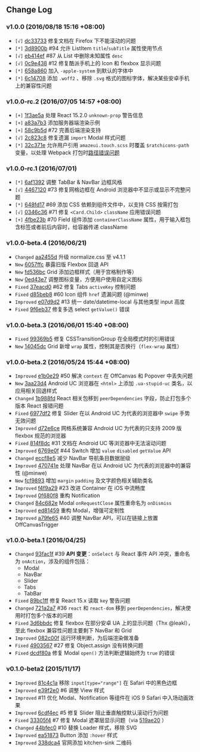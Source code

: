 ## Change Log

### v1.0.0 (2016/08/18 15:16 +08:00)

- `[√]` [dc33733](https://github.com/amazeui/amazeui-touch/commit/dc33733a8a8e9c382ac13ed5606db074ecdc3e18)  修复文档在 Firefox 下不能滚动的问题
- `[*]` [3d8900b](https://github.com/amazeui/amazeui-touch/commit/3d8900b35c59e1b0e26bcf08285da9410aac73ed)  #94 允许 ListItem `title`/`subTitle` 属性使用节点
- `[√]` [eb414ef](https://github.com/amazeui/amazeui-touch/commit/eb414ef9328b89b502d392af17514df932694f6c) #87 从 List 中删除未知属性 `desc`
- `[√]` [0c9e438](https://github.com/amazeui/amazeui-touch/commit/0c9e438043dee32850afa34c1cf238ea85ec7de6) #12 修复酷派手机上的 Icon 和 flexbox 显示问题
- `[*]` [658a860](https://github.com/amazeui/amazeui-touch/commit/658a860ebabaa17c3ed4833219434a182ca23669)  加入 `-apple-system` 到默认的字体中
- `[*]` [6c14708](https://github.com/amazeui/amazeui-touch/commit/6c14708e3a92e3dfd9a3b3f8a194a209a21fef13)  添加 `.woff2` 、移除 `.svg` 格式的图标字体，解决某些安卓手机上的兼容性问题

### v1.0.0-rc.2 (2016/07/05 14:57 +08:00)

- `[+]` [1f3ae5a](https://github.com/amazeui/amazeui-touch/commit/1f3ae5a6d1a0f853ebac9849371bdf0ea20b801b) 处理 React 15.2.0 `unknown-prop` 警告信息
- `[+]` [a83a7b3](https://github.com/amazeui/amazeui-touch/commit/a83a7b3f891306ac7522882bb43a7fd9291839cc) 添加服务器端渲染示例
- `[+]` [58c9b5d](https://github.com/amazeui/amazeui-touch/commit/58c9b5dbbc9e7f1df2c18b4fb5a9e5522656f520) #72 完善后端渲染支持
- `[√]` [2c823c8](https://github.com/amazeui/amazeui-touch/commit/2c823c8ed33851c8fbd650eb85fdd2c8d3e38657) 修复遗漏 `import` Modal 样式问题
- `[*]` [32c371e](https://github.com/amazeui/amazeui-touch/commit/32c371e0f5e222eaf8192ce58ad013d91074ee97) 允许用户引用 `amazeui.touch.scss` 时覆盖 `$ratchicons-path` 变量，以处理 Webpack 打包时[路径错误问题](https://github.com/jtangelder/sass-loader#problems-with-url)


### v1.0.0-rc.1 (2016/07/01)

- `[*]` [6af1392](https://github.com/amazeui/amazeui-touch/commit/6af1392fc54c3b439c13520ad4977eab8bf968d6) 调整 TabBar & NavBar 边框风格
- `[√]` [4467120](https://github.com/amazeui/amazeui-touch/commit/4467120066894b441f9cfb7b926fa4861836ba24) #73 修复网格边框在 Android 浏览器中不显示或显示不完整问题
- `[*]` [648fd17](https://github.com/amazeui/amazeui-touch/commit/648fd17099a794cc62d0fc6be0029673a286fb9c) #69 添加 CSS 依赖到组件文件中，以支持 CSS 按需打包
- `[√]` [0346c36](https://github.com/amazeui/amazeui-touch/commit/0346c36bb39eedd8b69616fc49869bfcd6fc938c) #71 修复 `<Card.Child>` `className` 应用错误问题
- `[+]` [4fbe23b](https://github.com/amazeui/amazeui-touch/commit/4fbe23be24eaf05b91e05b55fea3628117c7ff53) #70 Field 组件添加 `containerClassName` 属性，用于输入框包含标签或者前后内容时，给容器传递 className

### v1.0.0-beta.4 (2016/06/21)

- `Changed` [aa2455d](https://github.com/amazeui/amazeui-touch/commit/aa2455dbf604c44d5e265f9a777b067286d07bd5) 升级 normalize.css 至 v4.1.1
- `New` [6057ffc](https://github.com/amazeui/amazeui-touch/commit/6057ffc9865ea73479a42707031b72ee7793f17e) 暴露旧版 Flexbox 回退 API
- `New` [fd536bc](https://github.com/amazeui/amazeui-touch/commit/fd536bca68582cc0106a74d181639a5fe3885d78) Grid 添加边框样式（用于宫格制作等）
- `New` [0ed43e7](https://github.com/amazeui/amazeui-touch/commit/0ed43e71a052c3eb4804a0d6616c10c74cec9a2e) 调整图标变量，方便用户使用自定义图标
- `Fixed` [37eacd0](https://github.com/amazeui/amazeui-touch/commit/37eacd077360f169b052ceac8252ed9b486927bc) #62 修复 Tabs `activeKey` 控制问题
- `Fixed` [d85beb8](https://github.com/amazeui/amazeui-touch/commit/d85beb8c7a3086841f4295b40e95fb00c153a284) #60 Icon 组件 `href` 遗漏问题 (@minwe)
- `Improved` [e07d9d2](https://github.com/amazeui/amazeui-touch/commit/e07d9d2d952820ee6eb5177f9ad21c3ab738aada) #13 统一 date/datetime-local 与其他类型 input 高度
- `Fixed` [9f6eb37](https://github.com/amazeui/amazeui-touch/commit/9f6eb374dd18735146b53cf6da328781c0478941) 修复多选 select `getValue()` 错误

### v1.0.0-beta.3 (2016/06/01 15:40 +08:00)

- `Fixed` [99369b5](https://github.com/amazeui/amazeui-touch/commit/99369b5e42ced90789813a26ae0f3c1e8eebaabe) 修复 CSSTransitionGroup 在全局模式时的引用错误
- `New` [14045dc](https://github.com/amazeui/amazeui-touch/commit/14045dc04bbf5915ce1825048ecf1d76e18402c7) Grid 新增 `wrap` 属性，控制其是否换行（`flex-wrap` 属性）

### v1.0.0-beta.2 (2016/05/24 15:44 +08:00)

- `Improved` [e1b0e29](https://github.com/amazeui/amazeui-touch/commit/e1b0e29ac65e2b9c6fc44f6567128af0361798f6) #50 解决 `context` 在 OffCanvas 和 Popover 中丢失问题
- `New` [3aa23d4](https://github.com/amazeui/amazeui-touch/commit/3aa23d4c23437a5d5cf7bdbef83bd8927f0b398d) Android UC 浏览器在 `<html>` 上添加 `.ua-stupid-uc` 类名，以应用相关回退样式
- `Changed` [1b988fd](https://github.com/amazeui/amazeui-touch/commit/1b988fd77f8a3625a8e36d1c30afada871482dca) React 相关包移到 `peerDependencies` 字段，防止打包多个版本 React 报错问题
- `Fixed` [6977df2](https://github.com/amazeui/amazeui-touch/commit/6977df245e3f45dc068fadbab217bcd3d5d9b83e) 修复 Slider 在以 Android UC 为代表的浏览器中 `swipe` 手势无效问题
- `Improved` [d72e6ce](https://github.com/amazeui/amazeui-touch/commit/d72e6cee6622f92683c1c2b591ee37c8a9a63936) 网格系统兼容 Android UC 为代表的只支持 2009 版 flexbox 规范的浏览器
- `Fixed` [814f8dc](https://github.com/amazeui/amazeui-touch/commit/814f8dc206b40a75cfab5d08792bb3c53e2a0f12)  #31 文档在 Android UC 等浏览器中无法滚动问题
- `Improved` [6769e0f](https://github.com/amazeui/amazeui-touch/commit/6769e0fed9f0c5b7a175163a99344c2cf2e17dfb) #44 Switch 增加 `value` `disabled` `getValue` API
- `Changed` [eccf8e5](https://github.com/amazeui/amazeui-touch/commit/eccf8e5d6da12cd287c33559cab2a59d695616b6)
减少 NavBar 导航条目数据层级
- `Improved` [470741e](https://github.com/amazeui/amazeui-touch/commit/470741ee254d4d6898d146eee77614969c04652a) 处理 NavBar 在以 Android UC 为代表的浏览器中的兼容性 (@minwe)
- `New` [fcf9893](https://github.com/amazeui/amazeui-touch/commit/fcf98932c08b2ae67fbfd90f1844f9e070d09b73) 增加 `margin` `padding` 及文字颜色相关辅助类名
- `Improved` [f4f9a29](https://github.com/amazeui/amazeui-touch/commit/f4f9a29bdbb49ec8c763414bb745850ce8f697f7) #23 改进 Container 在 iOS 中流畅度
- `Improved` [0f680f8](https://github.com/amazeui/amazeui-touch/commit/0f680f823648eb63528195f1907c1e4e1830381a) 重构 Notification
- `Changed` [84c682e](https://github.com/amazeui/amazeui-touch/commit/84c682e9a606e9f8cc1d697e733d19e4721e596d) Modal `onRequestClose` 属性重命名为 `onDismiss`
- `Improved` [ed81459](https://github.com/amazeui/amazeui-touch/commit/ed81459aba1180aaf36ffa08080231919379cf0a) 重构 Modal，增强可定制性
- `Improved` [a79fe65](https://github.com/amazeui/amazeui-touch/commit/a79fe65c86e31153a201cce5033e1e7a99daf317) #40 调整 NavBar API，可以在链接上放置 OffCanvasTrigger


### v1.0.0-beta.1 (2016/04/25)

- `Changed` [93fac1f](https://github.com/amazeui/amazeui-touch/commit/93fac1f8a17a1f9d61af3e401bb759f2f2467a3b) #39 **API 变更**：`onSelect` 与 React 事件 API 冲突，重命名为 `onAction`，涉及的组件包括：
  - Modal
  - NavBar
  - Slider
  - Tabs
  - TabBar
- `Fixed` [89bc1ff](https://github.com/amazeui/amazeui-touch/commit/89bc1ff022f3b9074409c33f09c24af3c471349f) 修复 React 15.x 读取 `key` 警告问题
- `Changed` [721a2a7](https://github.com/amazeui/amazeui-touch/commit/721a2a72a63c20200b494d76655f81aca80914cd) #36 `react` 和 `react-dom` 移到 `peerDependencies`，解决使用时打包多个版本的问题
- `Fixed` [3d6bbdc](https://github.com/amazeui/amazeui-touch/commit/3d6bbdc819175a0cf6b31185b2a7b3421e447a8c) 修复 flexbox 在部分安卓 UA 上的显示问题（Thx @leakl），至此 flexbox 兼容性问题主要剩下 NavBar 和 Grid
- `Improved` [082c00f](https://github.com/amazeui/amazeui-touch/commit/082c00f2ad7d1e61c914238cc5eb326f73cb672e) 运行环境判断，为后端渲染做准备
- `Fixed` [4903567](https://github.com/amazeui/amazeui-touch/commit/49035679e1e3c55e043eeae02df1dd62be8c71c9) #27 修复 Object.assign 没有转换问题
- `Fixed` [dcdf80a](https://github.com/amazeui/amazeui-touch/commit/dcdf80a3dcbf1611c5422d4ded8b39de7781f9a0) 修复 Modal `open()` 方法判断逻辑始终为 `true` 的错误

### v0.1.0-beta2 (2015/11/17)

- `Improved` [81c4c1a](https://github.com/amazeui/amazeui-touch/commit/81c4c1a23fa5fca4a3352e3a8711a79fa04d7b3b) 移除 `input[type="range"]` 在 Safari 中的黑色边框
- `Improved`  [e39f2e0](https://github.com/amazeui/amazeui-touch/commit/e39f2e023ce9e7997adcafbb96e0cfbc0274ea97) #6 调整 View 样式
- `Improved` #11 优化 Modal、Notification 等组件在 iOS 9 Safari 中入场动画效果
- `Improved` [6cdf4ec](https://github.com/amazeui/amazeui-touch/commit/6cdf4ec61c357b0471837a49db78ba1d66f5b564) #5 修复 Slider 阻止垂直触控默认滚动行为问题
- `Fixed` [33305f4](https://github.com/amazeui/amazeui-touch/commit/33305f49405b09ec578fdf530a54012e1fd9bf43)  #7 修复 Modal 遮罩层显示问题（via [519ae20](https://github.com/amazeui/amazeui-touch/commit/519ae20c8646252c06b819c538c74395a4e47b22) ）
- `Changed` [44bfec0](https://github.com/amazeui/amazeui-touch/commit/44bfec03b4fbee022914476abb88b3f090f8d093) #10 替换 Loader 样式，移除 SVG
- `Improved` [ea51873](https://github.com/amazeui/amazeui-touch/commit/ea51873871d70e131b1d307a1a4236d89e37774e) Button 添加 `:hover` 样式
- `Improved` [338dca4](https://github.com/amazeui/amazeui-touch/commit/338dca48a0fec187ebbcd6215853f27942c6ab99) 官网添加 kitchen-sink 二维码
